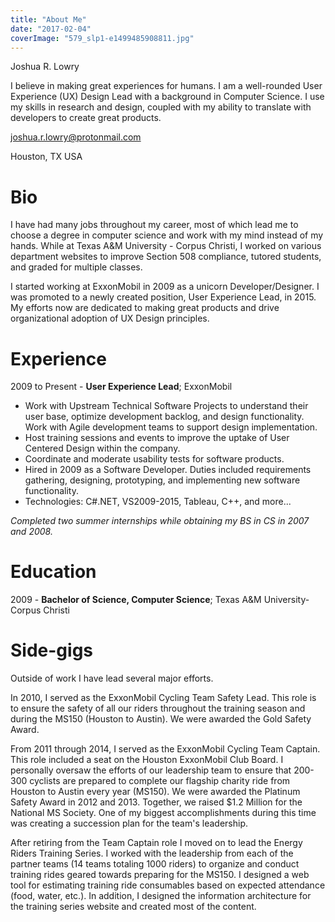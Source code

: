 ```yaml
---
title: "About Me"
date: "2017-02-04"
coverImage: "579_slp1-e1499485908811.jpg"
---
```


Joshua R. Lowry

I believe in making great experiences for humans. I am a well-rounded User Experience (UX) Design Lead with a background in Computer Science. I use my skills in research and design, coupled with my ability to translate with developers to create great products.

[joshua.r.lowry@protonmail.com](mailto:joshua.r.lowry@protonmail.com)

Houston, TX USA

# Bio

I have had many jobs throughout my career, most of which lead me to choose a degree in computer science and work with my mind instead of my hands. While at Texas A&M University - Corpus Christi, I worked on various department websites to improve Section 508 compliance, tutored students, and graded for multiple classes.

I started working at ExxonMobil in 2009 as a unicorn Developer/Designer. I was promoted to a newly created position, User Experience Lead, in 2015. My efforts now are dedicated to making great products and drive organizational adoption of UX Design principles.

# Experience

2009 to Present - **User Experience Lead**; ExxonMobil

- Work with Upstream Technical Software Projects to understand their user base, optimize development backlog, and design functionality. Work with Agile development teams to support design implementation.
- Host training sessions and events to improve the uptake of User Centered Design within the company.
- Coordinate and moderate usability tests for software products.
- Hired in 2009 as a Software Developer. Duties included requirements gathering, designing, prototyping, and implementing new software functionality.
- Technologies: C#.NET, VS2009-2015, Tableau, C++, and more...

_Completed two summer internships while obtaining my BS in CS in 2007 and 2008._

# Education

2009 - **Bachelor of Science, Computer Science**; Texas A&M University-Corpus Christi

# Side-gigs

Outside of work I have lead several major efforts.

In 2010, I served as the ExxonMobil Cycling Team Safety Lead. This role is to ensure the safety of all our riders throughout the training season and during the MS150 (Houston to Austin). We were awarded the Gold Safety Award.

From 2011 through 2014, I served as the ExxonMobil Cycling Team Captain. This role included a seat on the Houston ExxonMobil Club Board. I personally oversaw the efforts of our leadership team to ensure that 200-300 cyclists are prepared to complete our flagship charity ride from Houston to Austin every year (MS150). We were awarded the Platinum Safety Award in 2012 and 2013. Together, we raised $1.2 Million for the National MS Society. One of my biggest accomplishments during this time was creating a succession plan for the team's leadership.

After retiring from the Team Captain role I moved on to lead the Energy Riders Training Series. I worked with the leadership from each of the partner teams (14 teams totaling 1000 riders) to organize and conduct training rides geared towards preparing for the MS150. I designed a web tool for estimating training ride consumables based on expected attendance (food, water, etc.). In addition, I designed the information architecture for the training series website and created most of the content.
